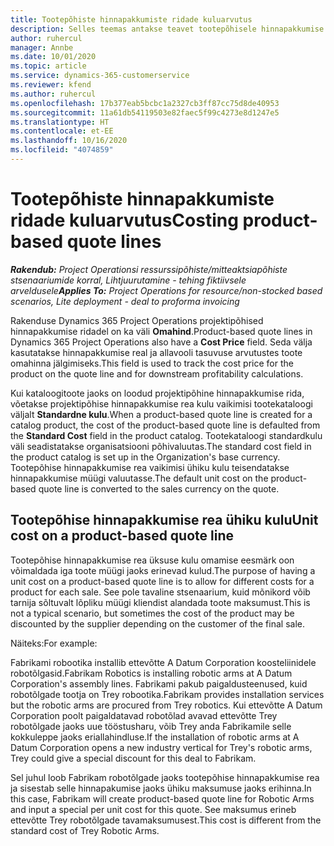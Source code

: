 ```yaml
---
title: Tootepõhiste hinnapakkumiste ridade kuluarvutus
description: Selles teemas antakse teavet tootepõhisele hinnapakkumise reale omahinna rakendamise kohta.
author: ruhercul
manager: Annbe
ms.date: 10/01/2020
ms.topic: article
ms.service: dynamics-365-customerservice
ms.reviewer: kfend
ms.author: ruhercul
ms.openlocfilehash: 17b377eab5bcbc1a2327cb3ff87cc75d8de40953
ms.sourcegitcommit: 11a61db54119503e82faec5f99c4273e8d1247e5
ms.translationtype: HT
ms.contentlocale: et-EE
ms.lasthandoff: 10/16/2020
ms.locfileid: "4074859"
---
```

# <a name="costing-product-based-quote-lines"></a><span data-ttu-id="5c384-103">Tootepõhiste hinnapakkumiste ridade kuluarvutus</span><span class="sxs-lookup"><span data-stu-id="5c384-103">Costing product-based quote lines</span></span>

<span data-ttu-id="5c384-104">_**Rakendub:** Project Operationsi ressurssipõhiste/mitteaktsiapõhiste stsenaariumide korral,  Lihtjuurutamine - tehing fiktiivsele arveldusele_</span><span class="sxs-lookup"><span data-stu-id="5c384-104">_**Applies To:** Project Operations for resource/non-stocked based scenarios, Lite deployment - deal to proforma invoicing_</span></span>


<span data-ttu-id="5c384-105">Rakenduse Dynamics 365 Project Operations projektipõhised hinnapakkumise ridadel on ka väli **Omahind**.</span><span class="sxs-lookup"><span data-stu-id="5c384-105">Product-based quote lines in Dynamics 365 Project Operations also have a **Cost Price** field.</span></span> <span data-ttu-id="5c384-106">Seda välja kasutatakse hinnapakkumise real ja allavooli tasuvuse arvutustes toote omahinna jälgimiseks.</span><span class="sxs-lookup"><span data-stu-id="5c384-106">This field is used to track the cost price for the product on the quote line and for downstream profitability calculations.</span></span>

<span data-ttu-id="5c384-107">Kui kataloogitoote jaoks on loodud projektipõhine hinnapakkumise rida, võetakse projektipõhise hinnapakkumise rea kulu vaikimisi tootekataloogi väljalt **Standardne kulu**.</span><span class="sxs-lookup"><span data-stu-id="5c384-107">When a product-based quote line is created for a catalog product, the cost of the product-based quote line is defaulted from the **Standard Cost** field in the product catalog.</span></span> <span data-ttu-id="5c384-108">Tootekataloogi standardkulu väli seadistatakse organisatsiooni põhivaluutas.</span><span class="sxs-lookup"><span data-stu-id="5c384-108">The standard cost field in the product catalog is set up in the Organization's base currency.</span></span> <span data-ttu-id="5c384-109">Tootepõhise hinnapakkumise rea vaikimisi ühiku kulu teisendatakse hinnapakkumise müügi valuutasse.</span><span class="sxs-lookup"><span data-stu-id="5c384-109">The default unit cost on the product-based quote line is converted to the sales currency on the quote.</span></span>

## <a name="unit-cost-on-a-product-based-quote-line"></a><span data-ttu-id="5c384-110">Tootepõhise hinnapakkumise rea ühiku kulu</span><span class="sxs-lookup"><span data-stu-id="5c384-110">Unit cost on a product-based quote line</span></span>

<span data-ttu-id="5c384-111">Tootepõhise hinnapakkumise rea üksuse kulu omamise eesmärk oon võimaldada iga toote müügi jaoks erinevad kulud.</span><span class="sxs-lookup"><span data-stu-id="5c384-111">The purpose of having a unit cost on a product-based quote line is to allow for different costs for a product for each sale.</span></span> <span data-ttu-id="5c384-112">See pole tavaline stsenaarium, kuid mõnikord võib tarnija sõltuvalt lõpliku müügi kliendist alandada toote maksumust.</span><span class="sxs-lookup"><span data-stu-id="5c384-112">This is not a typical scenario, but sometimes the cost of the product may be discounted by the supplier depending on the customer of the final sale.</span></span>

<span data-ttu-id="5c384-113">Näiteks:</span><span class="sxs-lookup"><span data-stu-id="5c384-113">For example:</span></span>

<span data-ttu-id="5c384-114">Fabrikami robootika installib ettevõtte A Datum Corporation koosteliinidele robotõlgasid.</span><span class="sxs-lookup"><span data-stu-id="5c384-114">Fabrikam Robotics is installing robotic arms at A Datum Corporation's assembly lines.</span></span> <span data-ttu-id="5c384-115">Fabrikami pakub paigaldusteenused, kuid robotõlgade tootja on Trey robootika.</span><span class="sxs-lookup"><span data-stu-id="5c384-115">Fabrikam provides installation services but the robotic arms are procured from Trey robotics.</span></span> <span data-ttu-id="5c384-116">Kui ettevõtte A Datum Corporation poolt paigaldatavad robotõlad avavad ettevõtte Trey robotõlgade jaoks uue tööstusharu, võib Trey anda Fabrikamile selle kokkuleppe jaoks eriallahindluse.</span><span class="sxs-lookup"><span data-stu-id="5c384-116">If the installation of robotic arms at A Datum Corporation opens a new industry vertical for Trey's robotic arms, Trey could give a special discount for this deal to Fabrikam.</span></span>

<span data-ttu-id="5c384-117">Sel juhul loob Fabrikam robotõlgade jaoks tootepõhise hinnapakkumise rea ja sisestab selle hinnapakumise jaoks ühiku maksumuse jaoks erihinna.</span><span class="sxs-lookup"><span data-stu-id="5c384-117">In this case, Fabrikam will create product-based quote line for Robotic Arms and input a special per unit cost for this quote.</span></span> <span data-ttu-id="5c384-118">See maksumus erineb ettevõtte Trey robotõlgade tavamaksumusest.</span><span class="sxs-lookup"><span data-stu-id="5c384-118">This cost is different from the standard cost of Trey Robotic Arms.</span></span>
